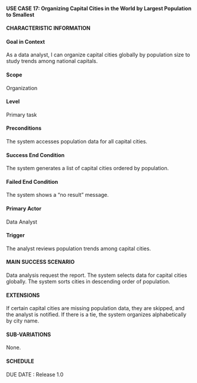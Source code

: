 #### **USE CASE 17: Organizing Capital Cities in the World by Largest Population to Smallest**
#### **CHARACTERISTIC INFORMATION**

#### **Goal in Context**
As a data analyst, I can organize capital cities globally by population size to study trends among national capitals.

#### **Scope**
Organization

#### **Level**
Primary task

#### **Preconditions**
The system accesses population data for all capital cities.

#### **Success End Condition**
The system generates a list of capital cities ordered by population.

#### **Failed End Condition**
The system shows a “no result” message.

#### **Primary Actor**
Data Analyst

#### **Trigger**
The analyst reviews population trends among capital cities.

#### **MAIN SUCCESS SCENARIO**
Data analysis request the report.
The system selects data for capital cities globally.
The system sorts cities in descending order of population.
#### **EXTENSIONS**
If certain capital cities are missing population data, they are skipped, and the analyst is notified.
If there is a tie, the system organizes alphabetically by city name.

#### **SUB-VARIATIONS**
None.

#### **SCHEDULE**
DUE DATE : Release 1.0

